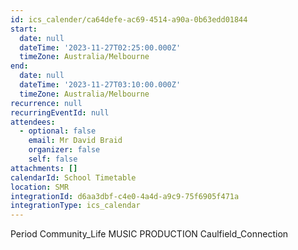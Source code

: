 ```yaml
---
id: ics_calender/ca64defe-ac69-4514-a90a-0b63edd01844
start:
  date: null
  dateTime: '2023-11-27T02:25:00.000Z'
  timeZone: Australia/Melbourne
end:
  date: null
  dateTime: '2023-11-27T03:10:00.000Z'
  timeZone: Australia/Melbourne
recurrence: null
recurringEventId: null
attendees:
  - optional: false
    email: Mr David Braid
    organizer: false
    self: false
attachments: []
calendarId: School Timetable
location: SMR
integrationId: d6aa3dbf-c4e0-4a4d-a9c9-75f6905f471a
integrationType: ics_calendar
---
```

Period Community_Life
MUSIC PRODUCTION Caulfield_Connection